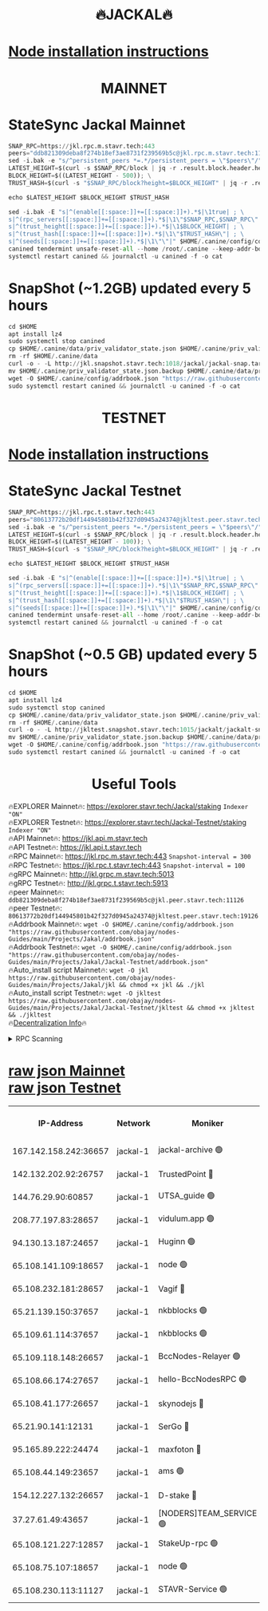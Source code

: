 <h1 align="center"> 🔥JACKAL🔥</h1>

[Node installation instructions](https://github.com/obajay/nodes-Guides/tree/main/Projects/Jakal)
=

<h1 align="center"> MAINNET</h1>

# StateSync Jackal Mainnet
```python
SNAP_RPC=https://jkl.rpc.m.stavr.tech:443
peers="ddb821309deba8f274b18ef3ae8731f239569b5c@jkl.rpc.m.stavr.tech:11126"
sed -i.bak -e "s/^persistent_peers *=.*/persistent_peers = \"$peers\"/" $HOME/.canine/config/config.toml
LATEST_HEIGHT=$(curl -s $SNAP_RPC/block | jq -r .result.block.header.height); \
BLOCK_HEIGHT=$((LATEST_HEIGHT - 500)); \
TRUST_HASH=$(curl -s "$SNAP_RPC/block?height=$BLOCK_HEIGHT" | jq -r .result.block_id.hash)

echo $LATEST_HEIGHT $BLOCK_HEIGHT $TRUST_HASH

sed -i.bak -E "s|^(enable[[:space:]]+=[[:space:]]+).*$|\1true| ; \
s|^(rpc_servers[[:space:]]+=[[:space:]]+).*$|\1\"$SNAP_RPC,$SNAP_RPC\"| ; \
s|^(trust_height[[:space:]]+=[[:space:]]+).*$|\1$BLOCK_HEIGHT| ; \
s|^(trust_hash[[:space:]]+=[[:space:]]+).*$|\1\"$TRUST_HASH\"| ; \
s|^(seeds[[:space:]]+=[[:space:]]+).*$|\1\"\"|" $HOME/.canine/config/config.toml
canined tendermint unsafe-reset-all --home /root/.canine --keep-addr-book
systemctl restart canined && journalctl -u canined -f -o cat
```
# SnapShot (~1.2GB) updated every 5 hours
```python
cd $HOME
apt install lz4
sudo systemctl stop canined
cp $HOME/.canine/data/priv_validator_state.json $HOME/.canine/priv_validator_state.json.backup
rm -rf $HOME/.canine/data
curl -o - -L http://jkl.snapshot.stavr.tech:1018/jackal/jackal-snap.tar.lz4 | lz4 -c -d - | tar -x -C $HOME/.canine --strip-components 2
mv $HOME/.canine/priv_validator_state.json.backup $HOME/.canine/data/priv_validator_state.json
wget -O $HOME/.canine/config/addrbook.json "https://raw.githubusercontent.com/obajay/nodes-Guides/main/Projects/Jakal/addrbook.json"
sudo systemctl restart canined && journalctl -u canined -f -o cat
```

<h1 align="center"> TESTNET</h1>

[Node installation instructions](https://github.com/obajay/nodes-Guides/tree/main/Projects/Jakal/Jackal-Testnet)
=

# StateSync Jackal Testnet
```python
SNAP_RPC=https://jkl.rpc.t.stavr.tech:443
peers="80613772b20df144945801b42f327d0945a24374@jkltest.peer.stavr.tech:19126"
sed -i.bak -e "s/^persistent_peers *=.*/persistent_peers = \"$peers\"/" $HOME/.canine/config/config.toml
LATEST_HEIGHT=$(curl -s $SNAP_RPC/block | jq -r .result.block.header.height); \
BLOCK_HEIGHT=$((LATEST_HEIGHT - 100)); \
TRUST_HASH=$(curl -s "$SNAP_RPC/block?height=$BLOCK_HEIGHT" | jq -r .result.block_id.hash)

echo $LATEST_HEIGHT $BLOCK_HEIGHT $TRUST_HASH

sed -i.bak -E "s|^(enable[[:space:]]+=[[:space:]]+).*$|\1true| ; \
s|^(rpc_servers[[:space:]]+=[[:space:]]+).*$|\1\"$SNAP_RPC,$SNAP_RPC\"| ; \
s|^(trust_height[[:space:]]+=[[:space:]]+).*$|\1$BLOCK_HEIGHT| ; \
s|^(trust_hash[[:space:]]+=[[:space:]]+).*$|\1\"$TRUST_HASH\"| ; \
s|^(seeds[[:space:]]+=[[:space:]]+).*$|\1\"\"|" $HOME/.canine/config/config.toml
canined tendermint unsafe-reset-all --home /root/.canine --keep-addr-book
systemctl restart canined && journalctl -u canined -f -o cat
```
# SnapShot (~0.5 GB) updated every 5 hours
```python
cd $HOME
apt install lz4
sudo systemctl stop canined
cp $HOME/.canine/data/priv_validator_state.json $HOME/.canine/priv_validator_state.json.backup
rm -rf $HOME/.canine/data
curl -o - -L http://jkltest.snapshot.stavr.tech:1015/jackalt/jackalt-snap.tar.lz4 | lz4 -c -d - | tar -x -C $HOME/.canine --strip-components 2
mv $HOME/.canine/priv_validator_state.json.backup $HOME/.canine/data/priv_validator_state.json
wget -O $HOME/.canine/config/addrbook.json "https://raw.githubusercontent.com/obajay/nodes-Guides/main/Projects/Jakal/Jackal-Testnet/addrbook.json"
sudo systemctl restart canined && journalctl -u canined -f -o cat
```

 <h1 align="center"> Useful Tools</h1>

🔥EXPLORER Mainnet🔥:      https://explorer.stavr.tech/Jackal/staking		        `Indexer "ON"` \
🔥EXPLORER Testnet🔥:      https://explorer.stavr.tech/Jackal-Testnet/staking     `Indexer "ON"` \
🔥API Mainnet🔥: 			 		 https://jkl.api.m.stavr.tech \
🔥API Testnet🔥: 			 		 https://jkl.api.t.stavr.tech \
🔥RPC Mainnet🔥:           https://jkl.rpc.m.stavr.tech:443              `Snapshot-interval = 300` \
🔥RPC Testnet🔥:           https://jkl.rpc.t.stavr.tech:443              `Snapshot-interval = 100` \
🔥gRPC Mainnet🔥:          http://jkl.grpc.m.stavr.tech:5013 \
🔥gRPC Testnet🔥:          http://jkl.grpc.t.stavr.tech:5913 \
🔥peer Mainnet🔥:					 `ddb821309deba8f274b18ef3ae8731f239569b5c@jkl.peer.stavr.tech:11126` \
🔥peer Testnet🔥:					 `80613772b20df144945801b42f327d0945a24374@jkltest.peer.stavr.tech:19126` \
🔥Addrbook Mainnet🔥:    ```wget -O $HOME/.canine/config/addrbook.json "https://raw.githubusercontent.com/obajay/nodes-Guides/main/Projects/Jakal/addrbook.json"``` \
🔥Addrbook Testnet🔥:    ```wget -O $HOME/.canine/config/addrbook.json "https://raw.githubusercontent.com/obajay/nodes-Guides/main/Projects/Jakal/Jackal-Testnet/addrbook.json"``` \
🔥Auto_install script Mainnet🔥: ```wget -O jkl https://raw.githubusercontent.com/obajay/nodes-Guides/main/Projects/Jakal/jkl && chmod +x jkl && ./jkl``` \
🔥Auto_install script Testnet🔥: ```wget -O jkltest https://raw.githubusercontent.com/obajay/nodes-Guides/main/Projects/Jakal/Jackal-Testnet/jkltest && chmod +x jkltest && ./jkltest``` \
🔥[Decentralization Info](https://github.com/obajay/StateSync-snapshots/tree/main/Projects/Jackal/Decentralization)🔥


<details>
<summary>RPC Scanning</summary>

<h2 align="center"> We scan nodes in real time every 4 hours. And we provide the final result of RPC endpoints.
We cannot influence the operation of these nodes in any way. </h2>


```python
If Voting Power is higher than 0 --> then the Node is a validator of the network and may be subject to attack and be a potential threat to the chain.
```
```python
We marked such validators with a red symbol
```

</details>

[raw json Mainnet](https://rpc-check.jaclalm.stavr.tech/jaclalm/rpc-jaclalm-result.json) \
[raw json Testnet](https://github.com/obajay/StateSync-snapshots/tree/main/Projects/Jackal/Rpc-Check-Testnet)
=

<table><tr><th>IP-Address</th><th>Network</th><th>Moniker</th><th>Latest Block Height</th><th>Earliest Block Height</th><th>Catching Up</th><th>Tx Index</th><th>Voting Power</th><th>Scan Time</th></tr><tr><td>167.142.158.242:36657</td><td>jackal-1</td><td>jackal-archive 🟢</td><td>6624420</td><td>2770293</td><td>False</td><td>on</td><td>0</td><td>2024-02-25T02:04:57.404346112UTC</td></tr><tr><td>142.132.202.92:26757</td><td>jackal-1</td><td>TrustedPoint 🔴</td><td>6624412</td><td>6129401</td><td>False</td><td>on</td><td>290902</td><td>2024-02-25T02:04:06.906586834UTC</td></tr><tr><td>144.76.29.90:60857</td><td>jackal-1</td><td>UTSA_guide 🟢</td><td>6624417</td><td>6280001</td><td>False</td><td>on</td><td>0</td><td>2024-02-25T02:04:41.419657700UTC</td></tr><tr><td>208.77.197.83:28657</td><td>jackal-1</td><td>vidulum.app 🟢</td><td>6624420</td><td>6296001</td><td>False</td><td>on</td><td>0</td><td>2024-02-25T02:04:54.563082924UTC</td></tr><tr><td>94.130.13.187:24657</td><td>jackal-1</td><td>Huginn 🟢</td><td>6588265</td><td>6424001</td><td>False</td><td>on</td><td>0</td><td>2024-02-25T02:05:02.133810345UTC</td></tr><tr><td>65.108.141.109:18657</td><td>jackal-1</td><td>node 🟢</td><td>6624411</td><td>6444728</td><td>False</td><td>on</td><td>0</td><td>2024-02-25T02:03:53.446528860UTC</td></tr><tr><td>65.108.232.181:28657</td><td>jackal-1</td><td>Vagif 🔴</td><td>6624418</td><td>6462201</td><td>False</td><td>off</td><td>60003</td><td>2024-02-25T02:04:46.309176049UTC</td></tr><tr><td>65.21.139.150:37657</td><td>jackal-1</td><td>nkbblocks 🟢</td><td>6624411</td><td>6473101</td><td>False</td><td>on</td><td>0</td><td>2024-02-25T02:04:00.024033474UTC</td></tr><tr><td>65.109.61.114:37657</td><td>jackal-1</td><td>nkbblocks 🟢</td><td>6624415</td><td>6473101</td><td>False</td><td>on</td><td>0</td><td>2024-02-25T02:04:23.927578085UTC</td></tr><tr><td>65.109.118.148:26657</td><td>jackal-1</td><td>BccNodes-Relayer 🟢</td><td>6624417</td><td>6489001</td><td>False</td><td>on</td><td>0</td><td>2024-02-25T02:04:39.003117219UTC</td></tr><tr><td>65.108.66.174:27657</td><td>jackal-1</td><td>hello-BccNodesRPC 🟢</td><td>6624417</td><td>6489001</td><td>False</td><td>on</td><td>0</td><td>2024-02-25T02:04:41.848950792UTC</td></tr><tr><td>65.108.41.177:26657</td><td>jackal-1</td><td>skynodejs 🔴</td><td>6624420</td><td>6509001</td><td>False</td><td>on</td><td>83702</td><td>2024-02-25T02:04:57.774190933UTC</td></tr><tr><td>65.21.90.141:12131</td><td>jackal-1</td><td>SerGo 🔴</td><td>6624411</td><td>6524411</td><td>False</td><td>off</td><td>51100</td><td>2024-02-25T02:04:02.461205260UTC</td></tr><tr><td>95.165.89.222:24474</td><td>jackal-1</td><td>maxfoton 🔴</td><td>6624418</td><td>6524418</td><td>False</td><td>off</td><td>117661</td><td>2024-02-25T02:04:46.747635374UTC</td></tr><tr><td>65.108.44.149:23657</td><td>jackal-1</td><td>ams 🟢</td><td>6624418</td><td>6571141</td><td>False</td><td>on</td><td>0</td><td>2024-02-25T02:04:47.131684660UTC</td></tr><tr><td>154.12.227.132:26657</td><td>jackal-1</td><td>D-stake 🔴</td><td>6624301</td><td>6591001</td><td>False</td><td>off</td><td>130243</td><td>2024-02-25T02:03:53.034085242UTC</td></tr><tr><td>37.27.61.49:43657</td><td>jackal-1</td><td>[NODERS]TEAM_SERVICE 🟢</td><td>6624410</td><td>6591201</td><td>False</td><td>on</td><td>0</td><td>2024-02-25T02:03:50.043375879UTC</td></tr><tr><td>65.108.121.227:12857</td><td>jackal-1</td><td>StakeUp-rpc 🟢</td><td>6624412</td><td>6604001</td><td>False</td><td>on</td><td>0</td><td>2024-02-25T02:04:07.222654492UTC</td></tr><tr><td>65.108.75.107:18657</td><td>jackal-1</td><td>node 🟢</td><td>6624415</td><td>6616732</td><td>False</td><td>on</td><td>0</td><td>2024-02-25T02:04:28.396987614UTC</td></tr><tr><td>65.108.230.113:11127</td><td>jackal-1</td><td>STAVR-Service 🟢</td><td>6624419</td><td>6622901</td><td>False</td><td>on</td><td>0</td><td>2024-02-25T02:04:49.512668623UTC</td></tr></table>
